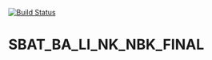 [![Build Status](https://travis-ci.com/alhas/SBAT_BA_LI_NK_NBK_FINAL.svg?token=pe4gsPt5KoBSP2e6XYwo&branch=main)](https://travis-ci.com/alhas/SBAT_BA_LI_NK_NBK_FINAL)
# SBAT_BA_LI_NK_NBK_FINAL